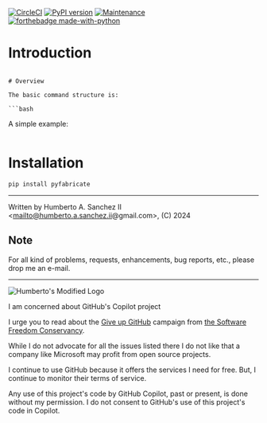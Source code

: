 
[![CircleCI](https://dl.circleci.com/status-badge/img/gh/hasii2011/pygh2md/tree/master.svg?style=shield)](https://dl.circleci.com/status-badge/redirect/gh/hasii2011/pygh2md/tree/master)
[![PyPI version](https://badge.fury.io/py/pygh2md.svg)](https://badge.fury.io/py/pygh2md)
[![Maintenance](https://img.shields.io/badge/Maintained%3F-yes-green.svg)](https://GitHub.com/Naereen/StrapDown.js/graphs/commit-activity)
[![forthebadge made-with-python](http://ForTheBadge.com/images/badges/made-with-python.svg)](https://www.python.org/)

# Introduction

```

# Overview

The basic command structure is:

```bash

```


A simple example:

```bash

```

# Installation

```bash
pip install pyfabricate
```

___

Written by Humberto A. Sanchez II <mailto@humberto.a.sanchez.ii@gmail.com>, (C) 2024


## Note
For all kind of problems, requests, enhancements, bug reports, etc.,
please drop me an e-mail.


------


![Humberto's Modified Logo](https://raw.githubusercontent.com/wiki/hasii2011/gittodoistclone/images/SillyGitHub.png)

I am concerned about GitHub's Copilot project



I urge you to read about the
[Give up GitHub](https://GiveUpGitHub.org) campaign from
[the Software Freedom Conservancy](https://sfconservancy.org).

While I do not advocate for all the issues listed there I do not like that
a company like Microsoft may profit from open source projects.

I continue to use GitHub because it offers the services I need for free.  But, I continue
to monitor their terms of service.

Any use of this project's code by GitHub Copilot, past or present, is done
without my permission.  I do not consent to GitHub's use of this project's
code in Copilot.
